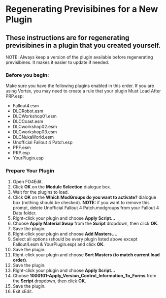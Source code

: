# Regenerating Previsibines for a New Plugin

## These instructions are for regenerating previsibines in a plugin that you created yourself. 

NOTE: Always keep a version of the plugin available before regenerating previsibines. It makes it easier to update if needed.

### Before you begin:

Make sure you have the following plugins enabled in this order. If you are using Vortex, you may need to create a rule that your plugin Must Load After PRP.esp:<br>
- Fallout4.esm
- DLCRobot.esm
- DLCWorkshop01.esm
- DLCCoast.esm
- DLCworkshop02.esm
- DLCworkshop03.esm
- DLCNukaWorld.esm
- Unofficial Fallout 4 Patch.esp
- PPF.esm
- PRP.esp
- YourPlugin.esp

### Prepare Your Plugin

1) Open FO4Edit.
2) Click <b>OK</b> on the <b>Module Selection</b> dialogue box.
3) Wait for the plugins to load. 
4) Click <b>OK</b> on the <b>Which ModGroups do you want to activate?</b> dialogue box (nothing should be checked). <b>NOTE:</b> if you want to remove this prompt, delete Unofficial Fallout 4 Patch.modgroups from your Fallout 4 Data folder.
5) Right-click your plugin and choose <b>Apply Script...</b>
6) Choose <b>Apply Material Swap</b> from the <b>Script</b> dropdown, then click <b>OK</b>.
7) Save the plugin.
8) Right-click your plugin and choose <b>Add Masters...</b>.
9) Select all options (should be every plugin listed above except Fallout4.esm & YourPlugin.esp) and click <b>OK</b>.
10) Save the plugin.
11) Right-click your plugin and choose <b>Sort Masters (to match current load order)</b>.
12) Save the plugin.
13) Right-click your plugin and choose <b>Apply Script...</b>
14) Choose <b>1000101-Apply_Version_Control_Information_To_Forms</b> from the <b>Script</b> dropdown, then click <b>OK</b>.
15) Save the plugin.
16) Exit xEdit.
